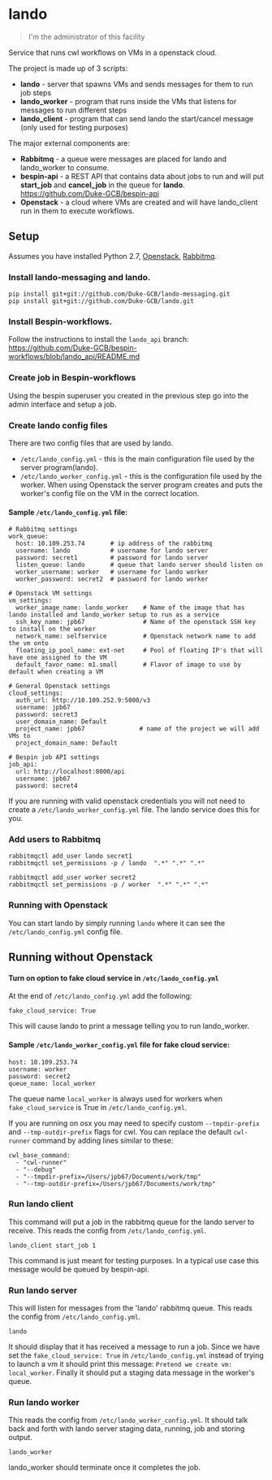 # lando

> I'm the administrator of this facility

Service that runs cwl workflows on VMs in a openstack cloud.

The project is made up of 3 scripts:

- __lando__ - server that spawns VMs and sends messages for them to run job steps
- __lando_worker__ - program that runs inside the VMs that listens for messages to run different steps
- __lando_client__ - program that can send lando the start/cancel message (only used for testing purposes)

The major external components are:
- __Rabbitmq__ - a queue were messages are placed for lando and lando_worker to consume.
- __bespin-api__ - a REST API that contains data about jobs to run and will put __start_job__ and __cancel_job__ in the queue for __lando__. https://github.com/Duke-GCB/bespin-api
- __Openstack__ - a cloud where VMs are created and will have lando_client run in them to execute workflows.


## Setup
Assumes you have installed Python 2.7, [Openstack](https://www.openstack.org/), [Rabbitmq](http://www.rabbitmq.com/).

### Install lando-messaging and lando.
```
pip install git+git://github.com/Duke-GCB/lando-messaging.git 
pip install git+git://github.com/Duke-GCB/lando.git
```

### Install Bespin-workflows.
Follow the instructions to install the `lando_api` branch:
https://github.com/Duke-GCB/bespin-workflows/blob/lando_api/README.md

### Create job in Bespin-workflows
Using the bespin superuser you created in the previous step go into the admin interface and setup a job.

### Create lando config files
There are two config files that are used by lando.
* `/etc/lando_config.yml` - this is the main configuration file used by the server program(lando).
* `/etc/lando_worker_config.yml` - this is the  configuration file used by the worker.
When using Openstack the server program creates and puts the worker's config file on the VM in the correct location.


#### Sample `/etc/lando_config.yml` file:
```
# Rabbitmq settings
work_queue:
  host: 10.109.253.74       # ip address of the rabbitmq
  username: lando           # username for lando server
  password: secret1         # password for lando server
  listen_queue: lando       # queue that lando server should listen on  
  worker_username: worker   # username for lando worker
  worker_password: secret2  # password for lando worker

# Openstack VM settings
vm_settings:
  worker_image_name: lando_worker    # Name of the image that has lando installed and lando_worker setup to run as a service
  ssh_key_name: jpb67                # Name of the openstack SSH key to install on the worker
  network_name: selfservice          # Openstack network name to add the vm onto
  floating_ip_pool_name: ext-net     # Pool of floating IP's that will have one assigned to the VM
  default_favor_name: m1.small       # Flavor of image to use by default when creating a VM

# General Openstack settings
cloud_settings:
  auth_url: http://10.109.252.9:5000/v3
  username: jpb67                        
  password: secret3  
  user_domain_name: Default               
  project_name: jpb67               # name of the project we will add VMs to
  project_domain_name: Default    

# Bespin job API settings
job_api:
  url: http://localhost:8000/api
  username: jpb67
  password: secret4
```
If you are running with valid openstack credentials you will not need to create a `/etc/lando_worker_config.yml` file.
The lando service does this for you.

### Add users to Rabbitmq
```
rabbitmqctl add_user lando secret1
rabbitmqctl set_permissions -p / lando  ".*" ".*" ".*"

rabbitmqctl add_user worker secret2
rabbitmqctl set_permissions -p / worker  ".*" ".*" ".*"
```

### Running with Openstack
You can start lando by simply running `lando` where it can see the `/etc/lando_config.yml` config file.

## Running without Openstack


#### Turn on option to fake cloud service in `/etc/lando_config.yml`
At the end of `/etc/lando_config.yml` add the following:
```
fake_cloud_service: True
```
This will cause lando to print a message telling you to run lando_worker.


#### Sample `/etc/lando_worker_config.yml` file for fake cloud service:
```
host: 10.109.253.74
username: worker
password: secret2
queue_name: local_worker  
```
The queue name `local_worker` is always used for workers when `fake_cloud_service` is True in `/etc/lando_config.yml`.

If you are running on osx you may need to specify custom `--tmpdir-prefix` and `--tmp-outdir-prefix` flags for cwl.
You can replace the default `cwl-runner` command by adding lines similar to these:
```
cwl_base_command:
  - "cwl-runner"
  - "--debug"
  - "--tmpdir-prefix=/Users/jpb67/Documents/work/tmp"
  - "--tmp-outdir-prefix=/Users/jpb67/Documents/work/tmp"
```

### Run lando client 
This command will put a job in the rabbitmq queue for the lando server to receive.
This reads the config from `/etc/lando_config.yml`.
```
lando_client start_job 1
```
This command is just meant for testing purposes.
In a typical use case this message would be queued by bespin-api.

### Run lando server
This will listen for messages from the 'lando' rabbitmq queue.
This reads the config from `/etc/lando_config.yml`.
```
lando
```
It should display that it has received a message to run a job.
Since we have set the `fake_cloud_service: True` in `/etc/lando_config.yml` instead of trying to launch a vm
it should print this message: `Pretend we create vm: local_worker`.
Finally it should put a staging data message in the worker's queue.

### Run lando worker
This reads the config from `/etc/lando_worker_config.yml`.
It should talk back and forth with lando server staging data, running, job and storing output.
```
lando_worker
```
lando_worker should terminate once it completes the job.

